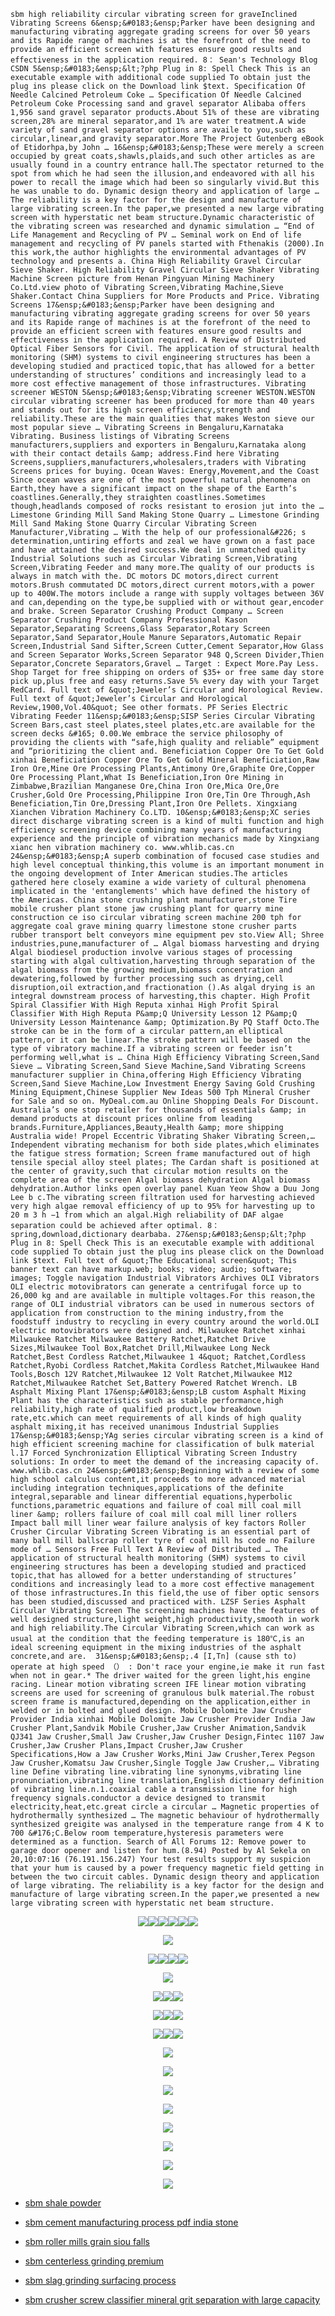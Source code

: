 
```
sbm high reliability circular vibrating screen for graveInclined Vibrating Screens 6&ensp;&#0183;&ensp;Parker have been designing and manufacturing vibrating aggregate grading screens for over 50 years and its Rapide range of machines is at the forefront of the need to provide an efficient screen with features ensure good results and effectiveness in the application required. 8： Sean's Technology Blog CSDN 5&ensp;&#0183;&ensp;&lt;?php Plug in 8: Spell Check This is an executable example with additional code supplied To obtain just the plug ins please click on the Download link $text. Specification Of Needle Calcined Petroleum Coke … Specification Of Needle Calcined Petroleum Coke Processing sand and gravel separator Alibaba offers 1,956 sand gravel separator products.About 51% of these are vibrating screen,28% are mineral separator,and 1% are water treatment.A wide variety of sand gravel separator options are availe to you,such as circular,linear,and gravity separator.More The Project Gutenberg eBook of Etidorhpa,by John … 16&ensp;&#0183;&ensp;These were merely a screen occupied by great coats,shawls,plaids,and such other articles as are usually found in a country entrance hall.The spectator returned to the spot from which he had seen the illusion,and endeavored with all his power to recall the image which had been so singularly vivid.But this he was unable to do. Dynamic design theory and application of large … The reliability is a key factor for the design and manufacture of large vibrating screen.In the paper,we presented a new large vibrating screen with hyperstatic net beam structure.Dynamic characteristic of the vibrating screen was researched and dynamic simulation … “End of Life Management and Recycling of PV … Seminal work on End of life management and recycling of PV panels started with Fthenakis (2000).In this work,the author highlights the environmental advantages of PV technology and presents a. China High Reliability Gravel Circular Sieve Shaker. High Reliability Gravel Circular Sieve Shaker Vibrating Machine Screen picture from Henan Pingyuan Mining Machinery Co.Ltd.view photo of Vibrating Screen,Vibrating Machine,Sieve Shaker.Contact China Suppliers for More Products and Price. Vibrating Screens 17&ensp;&#0183;&ensp;Parker have been designing and manufacturing vibrating aggregate grading screens for over 50 years and its Rapide range of machines is at the forefront of the need to provide an efficient screen with features ensure good results and effectiveness in the application required. A Review of Distributed Optical Fiber Sensors for Civil. The application of structural health monitoring (SHM) systems to civil engineering structures has been a developing studied and practiced topic,that has allowed for a better understanding of structures’ conditions and increasingly lead to a more cost effective management of those infrastructures. Vibrating screener WESTON 5&ensp;&#0183;&ensp;Vibrating screener WESTON.WESTON circular vibrating screener has been produced for more than 40 years and stands out for its high screen efficiency,strength and reliability.These are the main qualities that makes Weston sieve our most popular sieve … Vibrating Screens in Bengaluru,Karnataka Vibrating. Business listings of Vibrating Screens manufacturers,suppliers and exporters in Bengaluru,Karnataka along with their contact details &amp; address.Find here Vibrating Screens,suppliers,manufacturers,wholesalers,traders with Vibrating Screens prices for buying. Ocean Waves: Energy,Movement,and the Coast Since ocean waves are one of the most powerful natural phenomena on Earth,they have a significant impact on the shape of the Earth’s coastlines.Generally,they straighten coastlines.Sometimes though,headlands composed of rocks resistant to erosion jut into the … Limestone Grinding Mill Sand Making Stone Quarry … Limestone Grinding Mill Sand Making Stone Quarry Circular Vibrating Screen Manufacturer,Vibrating … With the help of our professional&#226; s determination,untiring efforts and zeal we have grown on a fast pace and have attained the desired success.We deal in unmatched quality Industrial Solutions such as Circular Vibrating Screen,Vibrating Screen,Vibrating Feeder and many more.The quality of our products is always in match with the. DC motors DC motors,direct current motors.Brush commutated DC motors,direct current motors,with a power up to 400W.The motors include a range with supply voltages between 36V and can,depending on the type,be supplied with or without gear,encoder and brake. Screen Separator Crushing Product Company … Screen Separator Crushing Product Company Professional Kason Separator,Separating Screens,Glass Separator,Rotary Screen Separator,Sand Separator,Houle Manure Separators,Automatic Repair Screen,Industrial Sand Sifter,Screen Cutter,Cement Separator,How Glass and Screen Separator Works,Screen Separator 948 Q,Screen Divider,Thien Separator,Concrete Separators,Gravel … Target : Expect More.Pay Less. Shop Target for free shipping on orders of $35+ or free same day store pick up,plus free and easy returns.Save 5% every day with your Target RedCard. Full text of &quot;Jeweler’s Circular and Horological Review. Full text of &quot;Jeweler’s Circular and Horological Review,1900,Vol.40&quot; See other formats. PF Series Electric Vibrating Feeder 11&ensp;&#0183;&ensp;SISP Series Circular Vibrating Screen Bars,cast steel plates,steel plates,etc.are available for the screen decks &#165; 0.00.We embrace the service philosophy of providing the clients with “safe,high quality and reliable” equipment and “prioritizing the client and. Beneficiation Copper Ore To Get Gold xinhai Beneficiation Copper Ore To Get Gold Mineral Beneficiation,Raw Iron Ore,Mine Ore Processing Plants,Antimony Ore,Graphite Ore,Copper Ore Processing Plant,What Is Beneficiation,Iron Ore Mining in Zimbabwe,Brazilian Manganese Ore,China Iron Ore,Mica Ore,Ore Crusher,Gold Ore Processing,Philippine Iron Ore,Tin Ore Through,Ash Beneficiation,Tin Ore,Dressing Plant,Iron Ore Pellets. Xingxiang Xianchen Vibration Machinery Co.LTD. 10&ensp;&#0183;&ensp;XC series direct discharge vibrating screen is a kind of multi function and high efficiency screening device combining many years of manufacturing experience and the principle of vibration mechanics made by Xingxiang xianc hen vibration machinery co. www.whlib.cas.cn 24&ensp;&#0183;&ensp;A superb combination of focused case studies and high level conceptual thinking,this volume is an important monument in the ongoing development of Inter American studies.The articles gathered here closely examine a wide variety of cultural phenomena implicated in the 'entanglements' which have defined the history of the Americas. China stone crushing plant manufacturer,stone Tire mobile crusher plant stone jaw crushing plant for quarry mine construction ce iso circular vibrating screen machine 200 tph for aggregate coal grave mining quarry limestone stone crusher parts rubber transport belt conveyors mine equipment pev sto.View All; Shree industries,pune,manufacturer of … Algal biomass harvesting and drying Algal biodiesel production involve various stages of processing starting with algal cultivation,harvesting through separation of the algal biomass from the growing medium,biomass concentration and dewatering,followed by further processing such as drying,cell disruption,oil extraction,and fractionation ().As algal drying is an integral downstream process of harvesting,this chapter. High Profit Spiral Classifier With High Reputa xinhai High Profit Spiral Classifier With High Reputa P&amp;Q University Lesson 12 P&amp;Q University Lesson Maintenance &amp; Optimization.By PQ Staff Octo.The stroke can be in the form of a circular pattern,an elliptical pattern,or it can be linear.The stroke pattern will be based on the type of vibratory machine.If a vibrating screen or feeder isn’t performing well,what is … China High Efficiency Vibrating Screen,Sand Sieve … Vibrating Screen,Sand Sieve Machine,Sand Vibrating Screens manufacturer supplier in China,offering High Efficiency Vibrating Screen,Sand Sieve Machine,Low Investment Energy Saving Gold Crushing Mining Equipment,Chinese Supplier New Ideas 500 Tph Mineral Crusher for Sale and so on. MyDeal.com.au Online Shopping Deals For Discount. Australia’s one stop retailer for thousands of essentials &amp; in demand products at discount prices online from leading brands.Furniture,Appliances,Beauty,Health &amp; more shipping Australia wide! Propel Eccentric Vibrating Shaker Vibrating Screen,… Independent vibrating mechanism for both side plates,which eliminates the fatigue stress formation; Screen frame manufactured out of high tensile special alloy steel plates; The Cardan shaft is positioned at the center of gravity,such that circular motion results on the complete area of the screen Algal biomass dehydration Algal biomass dehydration.Author links open overlay panel Kuan Yeow Show a Duu Jong Lee b c.The vibrating screen filtration used for harvesting achieved very high algae removal efficiency of up to 95% for harvesting up to 20 m 3 h −1 from which an algal.High reliability of DAF algae separation could be achieved after optimal. 8： spring,download,dictionary dearbaba. 27&ensp;&#0183;&ensp;&lt;?php Plug in 8: Spell Check This is an executable example with additional code supplied To obtain just the plug ins please click on the Download link $text. Full text of &quot;The Educational screen&quot; This banner text can have markup.web; books; video; audio; software; images; Toggle navigation Industrial Vibrators Archives OLI Vibrators OLI electric motovibrators can generate a centrifugal force up to 26,000 kg and are available in multiple voltages.For this reason,the range of OLI industrial vibrators can be used in numerous sectors of application from construction to the mining industry,from the foodstuff industry to recycling in every country around the world.OLI electric motovibrators were designed and. Milwaukee Ratchet xinhai Milwaukee Ratchet Milwaukee Battery Ratchet,Ratchet Drive Sizes,Milwaukee Tool Box,Ratchet Drill,Milwaukee Long Neck Ratchet,Best Cordless Ratchet,Milwaukee 1 4&quot; Ratchet,Cordless Ratchet,Ryobi Cordless Ratchet,Makita Cordless Ratchet,Milwaukee Hand Tools,Bosch 12V Ratchet,Milwaukee 12 Volt Ratchet,Milwaukee M12 Ratchet,Milwaukee Ratchet Set,Battery Powered Ratchet Wrench. LB Asphalt Mixing Plant 17&ensp;&#0183;&ensp;LB custom Asphalt Mixing Plant has the characteristics such as stable performance,high reliability,high rate of qualified product,low breakdown rate,etc.which can meet requirements of all kinds of high quality asphalt mixing,it has received unanimous Industrial Supplies 17&ensp;&#0183;&ensp;YAg series circular vibrating screen is a kind of high efficient screening machine for classification of bulk material l.17 Forced Synchronization Elliptical Vibrating Screen Industry solutions: In order to meet the demand of the increasing capacity of. www.whlib.cas.cn 24&ensp;&#0183;&ensp;Beginning with a review of some high school calculus content,it proceeds to more advanced material including integration techniques,applications of the definite integral,separable and linear differential equations,hyperbolic functions,parametric equations and failure of coal mill coal mill liner &amp; rollers failure of coal mill coal mill liner rollers Impact ball mill liner wear failure analysis of key factors Roller Crusher Circular Vibrating Screen Vibrating is an essential part of many ball mill ballscrap roller tyre of coal mill hs code no Failure mode of … Sensors Free Full Text A Review of Distributed … The application of structural health monitoring (SHM) systems to civil engineering structures has been a developing studied and practiced topic,that has allowed for a better understanding of structures’ conditions and increasingly lead to a more cost effective management of those infrastructures.In this field,the use of fiber optic sensors has been studied,discussed and practiced with. LZSF Series Asphalt Circular Vibrating Screen The screening machines have the features of well designed structure,light weight,high productivity,smooth in work and high reliability.The Circular Vibrating Screen,which can work as usual at the condition that the feeding temperature is 180℃,is an ideal screening equipment in the mixing industries of the asphalt concrete,and are.  31&ensp;&#0183;&ensp;.4 [I,Tn] (cause sth to) operate at high speed （） : Don't race your engine,ie make it run fast when not in gear.* The driver waited for the green light,his engine racing. Linear motion vibrating screen IFE linear motion vibrating screens are used for screening of granulous bulk material.The robust screen frame is manufactured,depending on the application,either in welded or in bolted and glued design. Mobile Dolomite Jaw Crusher Provider India xinhai Mobile Dolomite Jaw Crusher Provider India Jaw Crusher Plant,Sandvik Mobile Crusher,Jaw Crusher Animation,Sandvik QJ341 Jaw Crusher,Small Jaw Crusher,Jaw Crusher Design,Fintec 1107 Jaw Crusher,Jaw Crusher Plans,Impact Crusher,Jaw Crusher Specifications,How a Jaw Crusher Works,Mini Jaw Crusher,Terex Pegson Jaw Crusher,Komatsu Jaw Crusher,Single Toggle Jaw Crusher,… Vibrating line Define vibrating line.vibrating line synonyms,vibrating line pronunciation,vibrating line translation,English dictionary definition of vibrating line.n.1.coaxial cable a transmission line for high frequency signals.conductor a device designed to transmit electricity,heat,etc.great circle a circular … Magnetic properties of hydrothermally synthesized … The magnetic behaviour of hydrothermally synthesized greigite was analysed in the temperature range from 4 K to 700 &#176;C.Below room temperature,hysteresis parameters were determined as a function. Search of All Forums 12: Remove power to garage door opener and listen for hum.(8.94) Posted by Al Sekela on 20,10:07:16 (76.191.156.247) Your test results support my suspicion that your hum is caused by a power frequency magnetic field getting in between the two circuit cables. Dynamic design theory and application of large vibrating. The reliability is a key factor for the design and manufacture of large vibrating screen.In the paper,we presented a new large vibrating screen with hyperstatic net beam structure. 
```

<div align="center">
  
<a rel="nofollow" href="https://m.shibang-china.com?f=github&k=sbm+high+reliability+circular+vibrating+screen+for+grave"><img src="https://static.shibang-china.com/en/l.png"></a><img src="https://static.shibang-china.com/en/hw.png"><a rel="nofollow" href="https://m.shibang-china.com/product/?f=github&k=sbm+high+reliability+circular+vibrating+screen+for+grave"><img src="https://static.shibang-china.com/en/p.png"></a><a rel="nofollow" href="https://m.shibang-china.com/cases/?f=github&k=sbm+high+reliability+circular+vibrating+screen+for+grave"><img src="https://static.shibang-china.com/en/c.png"></a><a rel="nofollow" href="https://m.shibang-china.com/news/?f=github&k=sbm+high+reliability+circular+vibrating+screen+for+grave"><img src="https://static.shibang-china.com/en/n.png"></a><a rel="nofollow" href="https://m.shibang-china.com?f=github&k=sbm+high+reliability+circular+vibrating+screen+for+grave"><img src="https://static.shibang-china.com/en/m.png"></a>

<a rel="nofollow" href="https://m.shibang-china.com/product/?f=github&k=sbm+high+reliability+circular+vibrating+screen+for+grave"><img src="https://static.shibang-china.com/en/b.jpg"></a>
  
<a rel="nofollow" href="https://m.shibang-china.com/solution-aggregate.html?f=github&k=sbm+high+reliability+circular+vibrating+screen+for+grave"><img src="https://static.shibang-china.com/en/a.jpg"></a><a rel="nofollow" href="https://m.shibang-china.com/solution-mine.html?f=github&k=sbm+high+reliability+circular+vibrating+screen+for+grave"><img src="https://static.shibang-china.com/en/m.jpg"></a><a rel="nofollow" href="https://m.shibang-china.com/solution-mill.html?f=github&k=sbm+high+reliability+circular+vibrating+screen+for+grave"><img src="https://static.shibang-china.com/en/g.jpg"></a><a rel="nofollow" href="https://m.shibang-china.com/solution-epc.html?f=github&k=sbm+high+reliability+circular+vibrating+screen+for+grave"><img src="https://static.shibang-china.com/en/e.jpg"></a>

<a rel="nofollow" href="https://m.shibang-china.com/product/?f=github&k=sbm+high+reliability+circular+vibrating+screen+for+grave"><img src="https://static.shibang-china.com/en/a-p.png"></a>

<a rel="nofollow" href="https://m.shibang-china.com/product/crusher/c6x.html?f=github&k=sbm+high+reliability+circular+vibrating+screen+for+grave"><img src="https://static.shibang-china.com/en/j.jpg"></a><a rel="nofollow" href="https://m.shibang-china.com/product/crusher/ci5x.html?f=github&k=sbm+high+reliability+circular+vibrating+screen+for+grave"><img src="https://static.shibang-china.com/en/i.jpg"></a><a rel="nofollow" href="https://m.shibang-china.com/product/crusher/hst.html?f=github&k=sbm+high+reliability+circular+vibrating+screen+for+grave"><img src="https://static.shibang-china.com/en/c.jpg"></a>

<a rel="nofollow" href="https://m.shibang-china.com/product/mill/mtw.html?f=github&k=sbm+high+reliability+circular+vibrating+screen+for+grave"><img src="https://static.shibang-china.com/en/mtw.jpg"></a><a rel="nofollow" href="https://m.shibang-china.com/product/mill/scm.html?f=github&k=sbm+high+reliability+circular+vibrating+screen+for+grave"><img src="https://static.shibang-china.com/en/scm.jpg"></a><a rel="nofollow" href="https://m.shibang-china.com/product/mill/lm.html?f=github&k=sbm+high+reliability+circular+vibrating+screen+for+grave"><img src="https://static.shibang-china.com/en/lm.jpg"></a>

<a rel="nofollow" href="https://m.shibang-china.com/product/sand/vsi6x.html?f=github&k=sbm+high+reliability+circular+vibrating+screen+for+grave"><img src="https://static.shibang-china.com/en/6x.jpg"></a><a rel="nofollow" href="https://m.shibang-china.com/product/sand/vu.html?f=github&k=sbm+high+reliability+circular+vibrating+screen+for+grave"><img src="https://static.shibang-china.com/en/vu.jpg"></a><a rel="nofollow" href="https://m.shibang-china.com/product/mobile/klun.html?f=github&k=sbm+high+reliability+circular+vibrating+screen+for+grave"><img src="https://static.shibang-china.com/en/k.jpg"></a>

<a rel="nofollow" href="https://m.shibang-china.com/cases/?f=github&k=sbm+high+reliability+circular+vibrating+screen+for+grave"><img src="https://static.shibang-china.com/en/case.png"></a>

<a rel="nofollow" href="https://m.shibang-china.com/cases/aggregate/202.html?f=github&k=sbm+high+reliability+circular+vibrating+screen+for+grave"><img src="https://static.shibang-china.com/en/c-1.jpg"></a>

<a rel="nofollow" href="https://m.shibang-china.com/cases/aggregate/203.html?f=github&k=sbm+high+reliability+circular+vibrating+screen+for+grave"><img src="https://static.shibang-china.com/en/c-2.jpg"></a>

<a rel="nofollow" href="https://m.shibang-china.com/cases/mill/123.html?f=github&k=sbm+high+reliability+circular+vibrating+screen+for+grave"><img src="https://static.shibang-china.com/en/c-3.jpg"></a>

<a rel="nofollow" href="https://m.shibang-china.com/contact_us.html?f=github&k=sbm+high+reliability+circular+vibrating+screen+for+grave"><img src="https://static.shibang-china.com/en/contact.png"></a>

<a rel="nofollow" href="https://swt.shibang-china.com/?f=github&k=sbm+high+reliability+circular+vibrating+screen+for+grave"><img src="https://static.shibang-china.com/en/chat.png"></a>

<a rel="nofollow" href="https://whatsapp.shibangsoft.com/WhatsApp.php?f=github&k=sbm+high+reliability+circular+vibrating+screen+for+grave"><img src="https://static.shibang-china.com/en/whatsapp.png"></a>

<a rel="nofollow" href="https://m.shibang-china.com/?f=github&k=sbm+high+reliability+circular+vibrating+screen+for+grave"><img src="https://static.shibang-china.com/en/website.png"></a>

</div>


* [sbm shale powder](sbm%20shale%20powder.md)

* [sbm cement manufacturing process pdf india stone](sbm%20cement%20manufacturing%20process%20pdf%20india%20stone.md)

* [sbm roller mills grain siou falls](sbm%20roller%20mills%20grain%20siou%20falls.md)

* [sbm centerless grinding premium](sbm%20centerless%20grinding%20premium.md)

* [sbm slag grinding surfacing process](sbm%20slag%20grinding%20surfacing%20process.md)

* [sbm crusher screw classifier mineral grit separation with large capacity](sbm%20crusher%20screw%20classifier%20mineral%20grit%20separation%20with%20large%20capacity.md)